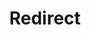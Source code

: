 ﻿---
layout: src/layouts/Redirect.astro
title: Redirect
redirect: /docs/installation/automating-installation
pubDate:  2023-01-01
navSearch: false
navSitemap: false
navMenu: false
---
